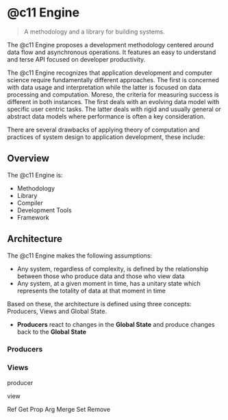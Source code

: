 # @c11 Engine

> A methodology and a library for building systems.

The @c11 Engine proposes a development methodology centered around data flow and asynchronous operations. It features an easy to understand and terse API focused on developer productivity.

The @c11 Engine recognizes that application development and computer science require fundamentally different approaches.
The first is concerned with data usage and interpretation while the latter is focused on data processing and computation.
Moreso, the criteria for measuring success is different in both instances.
The first deals with an evolving data model with specific user centric tasks.
The latter deals with rigid and usually general or abstract data models where performance is often a key consideration.  

There are several drawbacks of applying theory of computation and practices of system design to application development, these include:

## Overview

The @c11 Engine is:

- Methodology
- Library
- Compiler
- Development Tools
- Framework

## Architecture

The @c11 Engine makes the following assumptions:
- Any system, regardless of complexity, is defined by the relationship between those who produce data and those who view data
- Any system, at a given moment in time, has a unitary state which represents the totality of data at that moment in time

Based on these, the architecture is defined using three concepts: Producers, Views and Global State.

- __Producers__ react to changes in the __Global State__ and produce changes back to the __Global State__

### Producers

### Views


producer

view

Ref
Get
Prop
Arg
Merge
Set
Remove
